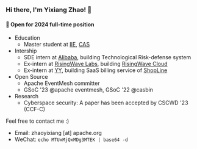 ### Hi there, I'm Yixiang Zhao! 👋 

#### 🔭 Open for 2024 full-time position

- Education
  - Master student at [IIE](http://www.iie.ac.cn/), [CAS](https://www.cas.cn/)
- Intership
  - SDE intern at [Alibaba](https://www.alibabagroup.com/), building Technological Risk-defense system
  - Ex-intern at [RisingWave Labs](https://www.risingwave.com/), building [RisingWave Cloud](https://www.risingwave.com/risingwave-cloud/)
  - Ex-intern at [YY](https://joyy.com/zh-cn/introduction.html), building SaaS billing service of [ShopLine](https://shoplineapp.cn/pricing/)
- Open Source
  - Apache EventMesh committer
  - GSoC '23 @apache eventmesh, GSoC '22 @casbin
- Research
  - Cyberspace security: A paper has been accepted by CSCWD '23 (CCF-C) 

Feel free to contact me :)

- Email: zhaoyixiang [at] apache.org
- WeChat: `echo MTUxMjQxMDg3MTEK | base64 -d`






